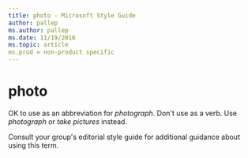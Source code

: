 ```yaml
---
title: photo - Microsoft Style Guide
author: pallep
ms.author: pallep
ms.date: 11/19/2016
ms.topic: article
ms.prod = non-product specific
---
```


# photo

OK to use as an abbreviation for *photograph*. Don't use as a verb. Use *photograph* or *take pictures* instead.

Consult your group's editorial style guide for additional guidance about using this term. 
